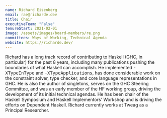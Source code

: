 ```yaml
---
name: Richard Eisenberg
email: rae@richarde.dev
title: Chair
executiveTeam: "False"
tenureStart: 2021-02-01
image: /assets/images/board-members/re.png
committees: Ways of Working, Technical Agenda
website: https://richarde.dev/
---
```

[Richard](https://richarde.dev/) has a long track record of contributing to Haskell (GHC, in particular) for the past 8 years, including many publications pushing the boundaries of what Haskell can accomplish. He implemented <tt>-XTypeInType</tt> and <tt>-XTypeApplications</tt>, has done considerable work on the constraint solver, type checker, and core language representations in GHC. He is also the author of singletons, serves on the GHC Steering Committee, and was an early member of the HF working group, driving the development of its initial technical agendas. He has been chair of the Haskell Symposium and Haskell Implementors' Workshop and is driving the efforts on Dependent Haskell. Richard currently works at Tweag as a Principal Researcher.
